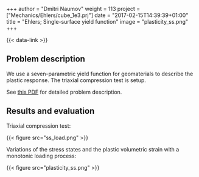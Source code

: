 +++
author = "Dmitri Naumov"
weight = 113
project = ["Mechanics/Ehlers/cube_1e3.prj"]
date = "2017-02-15T14:39:39+01:00"
title = "Ehlers; Single-surface yield function"
image = "plasticity_ss.png"
+++

{{< data-link >}}

## Problem description

We use a seven-parametric yield function for geomaterials to describe the plastic response. The triaxial compression test is setup.

See [this PDF](Plasticity.pdf) for detailed problem description.

## Results and evaluation

Triaxial compression test:

{{< figure src="ss_load.png" >}}

Variations of the stress states and the plastic volumetric strain with a monotonic loading process:

{{< figure src="plasticity_ss.png" >}}
